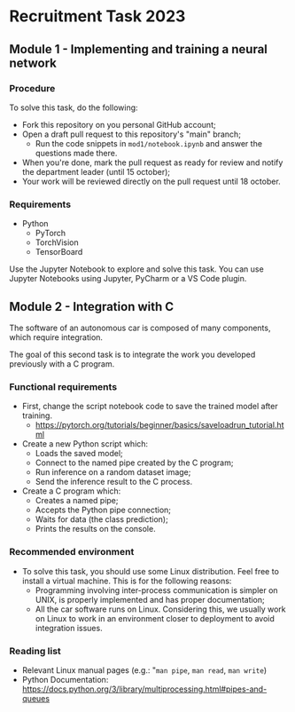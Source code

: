 # Recruitment Task 2023

## Module 1 - Implementing and training a neural network

### Procedure

To solve this task, do the following:
- Fork this repository on you personal GitHub account;
- Open a draft pull request to this repository's "main" branch;
  - Run the code snippets in `mod1/notebook.ipynb` and answer the questions made there.
- When you're done, mark the pull request as ready for review and notify the department leader (until 15 october);
- Your work will be reviewed directly on the pull request until 18 october.

### Requirements

- Python
    - PyTorch
    - TorchVision
    - TensorBoard

Use the Jupyter Notebook to explore and solve this task. You can use Jupyter Notebooks using Jupyter, PyCharm or a VS Code plugin.

## Module 2 - Integration with C

The software of an autonomous car is composed of many components, which require integration. 

The goal of this second task is to integrate the work you developed previously with a C program. 

### Functional requirements

- First, change the script notebook code to save the trained model after training.
  - https://pytorch.org/tutorials/beginner/basics/saveloadrun_tutorial.html
- Create a new Python script which:
  - Loads the saved model;
  - Connect to the named pipe created by the C program;
  - Run inference on a random dataset image;
  - Send the inference result to the C process.
- Create a C program which:
  - Creates a named pipe;
  - Accepts the Python pipe connection;
  - Waits for data (the class prediction);
  - Prints the results on the console.

### Recommended environment
- To solve this task, you should use some Linux distribution. Feel free to install a virtual machine. This is for the 
following reasons:
  - Programming involving inter-process communication is simpler on UNIX, is properly implemented and has proper documentation;
  - All the car software runs on Linux. Considering this, we usually work on Linux to work in an environment closer to
  deployment to avoid integration issues.

### Reading list

- Relevant Linux manual pages (e.g.: "`man pipe`, `man read`, `man write`)
- Python Documentation: https://docs.python.org/3/library/multiprocessing.html#pipes-and-queues